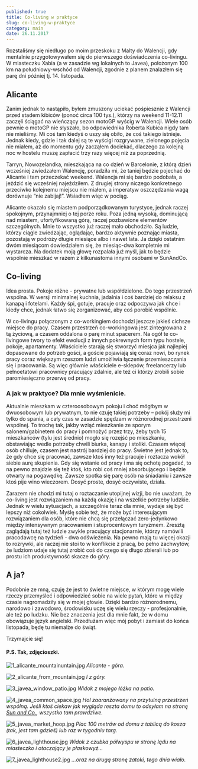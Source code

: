 ```yaml
---
published: true
title: Co-living w praktyce
slug: co-living-w-praktyce
category: main
date: 26.11.2017
---
```

Rozstaliśmy się niedługo po moim przeskoku z Malty do Walencji, gdy mentalnie przygotowywałem się do pierwszego doświadczenia co-livingu. W miasteczku Xabia (a w zasadzie wg lokalnych to Javea), położonym 100 km na południowy-wschód od Walencji, zgodnie z planem znalazłem się parę dni później tj. 14. listopada.

## Alicante

Zanim jednak to nastąpiło, byłem zmuszony uciekać pośpiesznie z Walencji przed stadem kibiców (ponoć circa 100 tys.), którzy na weekend 11-12.11 zaczęli ściągać na wieńczący sezon motoGP wyścig w Walencji. Wiele osób pewnie o motoGP nie słyszało, bo odpowiednika Roberta Kubica nigdy tam nie mieliśmy. Mi coś tam kiedyś o uszy się obiło, że coś takiego istnieje. Jednak kiedy, gdzie i tak dalej są te wyścigi rozgrywane, zielonego pojęcia nie miałem, aż do momentu gdy zacząłem dociekać, dlaczego za kolejną noc w hostelu muszę zapłacić trzy razy więcej niż za poprzednią.

Tarryn, Nowozelandka, mieszkająca na co dzień w Barcelonie, z którą dzień wcześniej zwiedzałem Walencję, poradziła mi, że taniej będzie pojechać do Alicante i tam przeczekać weekend. Walencja mi się bardzo podobała, a jeździć się wcześniej najeździłem. Z drugiej strony niczego konkretnego przeciwko kolejnemu miejscu nie miałem, a imperatyw oszczędzania wagą dorównuje “nie zabijaj!”. Wsiadłem więc w pociąg.

Alicante okazało się miastem podporządkowanym turystyce, jednak raczej spokojnym, przynajmniej o tej porze roku. Poza jedną wysoką, dominującą nad miastem, ufortyfikowaną górą, raczej pozbawione elementów szczególnych. Mnie to wszystko już raczej mało obchodziło. Są ludzie, którzy ciągle zwiedzając, oglądając, bardzo aktywnie poznając miasta, pozostają w podróży długie miesiące albo i nawet lata. Ja dzięki ostatnim dwóm miesiącom dowiedziałem się, że miesiąc-dwa kompletnie mi wystarcza. Na dodatek moją głowę rozpalała już myśl, jak to będzie wspólnie mieszkać w razem z kilkunastoma innymi osobami w SunAndCo.

## Co-living

Idea prosta. Pokoje różne - prywatne lub współdzielone. Do tego przestrzeń wspólna. W wersji minimalnej kuchnia, jadalnia i coś bardziej do relaksu z kanapą i fotelami. Każdy śpi, gotuje, pracuje oraz odpoczywa jak chce i kiedy chce, jednak łatwo się zorganizować, aby coś porobić wspólnie.

W co-livingu połączonym z co-workingiem dochodzi jeszcze jakieś cichsze miejsce do pracy. Czasem przestrzeń co-workingowa jest zintegrowana z tą życiową, a czasem oddalona o parę minut spacerem. Na ogół te co-livingowe twory to efekt ewolucji z innych pokrewnych form typu hostele, pokoje, apartamenty. Właściciele starają się stworzyć miesjca jak najlepiej dopasowane do potrzeb gości, a goście pojawiają się coraz nowi, bo rynek pracy coraz większym rzeszom ludzi umożliwia łączenie przemieszczania się i pracowania. Są więc głównie właściciele e-sklepów, freelancerzy lub pełnoetatowi pracownicy pracujący zdalnie, ale też ci którzy zrobili sobie paromiesięczno przerwę od pracy.

### A jak w praktyce? Dla mnie wyśmienicie.

Aktualnie mieszkam w czteroosobowym pokoju i choć mógłbym w dwuosobowym lub prywatnym, to nie czuję takiej potrzeby – pokój służy mi tylko do spania, a cały czas w zasadzie spędzam w różnorodnej przestrzeni wspólnej. To trochę tak, jakby wziąć mieszkanie ze sporym salonem/gabinetem do pracy i pomnożyć przez trzy, żeby tych 15 mieszkańców (tylu jest średnio) mogło się rozejść po mieszkaniu, obstawiając wedle potrzeby chwili biurka, kanapy i stoliki. Czasem więcej osób chilluje, czasem jest nastrój bardziej do pracy. Świetne jest jednak to, że gdy chce się pracować, zawsze ktoś inny też pracuje i roztacza wokół siebie aurę skupienia. Gdy się wstanie od pracy i ma się ochotę pogadać, to na pewno znajdzie się też ktoś, kto robi coś mniej absorbującego i będzie otwarty na pogawędkę. Zawsze spotka się parę osób na śniadaniu i zawsze ktoś pije wino wieczorem. Dosyć proste, dosyć oczywiste, działa.

Zarazem nie chodzi mi tutaj o roztaczanie utopijnej wizji, bo nie uważam, że co-living jest rozwiązaniem na każdą okazję i na wszelkie potrzeby ludzkie. Jednak w wielu sytuacjach, a szczególnie teraz dla mnie, wydaje się być lepszy niż cokolwiek. Myślę sobie też, że może być interesującym rozwiązaniem dla osób, które nie chcą się przełączać zero-jedynkowo między intensywnym pracowaniem i stuprocentowym turyzmem. Zresztą zaglądają tutaj też ludzie zwykle pracujący stacjonarnie, którzy namówili pracodawcę na tydzień - dwa odświeżenia. Na pewno mają tu więcej okazji to rozrywki, ale raczej nie stoi to w konflikcie z pracą, bo pełno zachwytów, że ludziom udaje się tutaj zrobić coś do czego się długo zbierali lub po prostu ich produktywność skacze do góry.

## A ja?

Podobnie ze mną, czuję że jest to świetne miejsce, w którym mogę wiele rzeczy przemyśleć i odpowiedzieć sobie na wiele pytań, które w między czasie nagromadziły się w mojej głowie. Dzięki bardzo różnorodnemu, narodowo i zawodowo, środowisku uczę się wielu rzeczy - profesjonalnie, ale też po ludzku. Nie bez znaczenia jest dla mnie fakt, że w domu obowiązuje język angielski. Przedłużam więc mój pobyt i zamiast do końca listopada, będę tu niemalże do świąt.

Trzymajcie się!


#### P.S. Tak, zdjęcioszki.

![1\_alicante\_mountainuntain.jpg]({{site.baseurl}}/images/1_alicante_mountain.jpg)
_Alicante - góra._

![2\_alicante\_from\_mountain.jpg]({{site.baseurl}}/images/2_alicante_from_mountain.jpg)
_I z góry._

![3\_javea\_window\_patio.jpg]({{site.baseurl}}/images/3_javea_window_patio.jpg)
_Widok z mojego łóżka na patio._

![4\_javea\_common\_space.jpg]({{site.baseurl}}/images/4_javea_common_space.jpg)
_Hol zaaranżowany na przytulną przestrzeń wspólną. Jeśli ktoś ciekaw jak wygląda reszta domu to odsyłam na stronę [Sun and Co.](https://sun-and-co.com/), wszystko tam prawdziwe._

![5\_javea\_market\_hoop.jpg]({{site.baseurl}}/images/5_javea_market_hoop.jpg)
_Plac 100 metrów od domu z tablicą do kosza (tak, jest tam gdzieś) lub raz w tygodniu targ._

![6\_javea\_lighthouse.jpg]({{site.baseurl}}/images/6_javea_lighthouse.jpg)
_Widok z czubka półwyspu w stronę lądu na miasteczko i otaczający je płaskowyż..._

![7\_javea\_lighthouse2.jpg]({{site.baseurl}}/images/7_javea_lighthouse2.jpg)
_...oraz na drugą stronę zatoki, tego dnia wiało._


